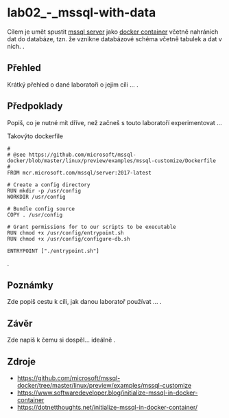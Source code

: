 # lab02_-_mssql-with-data
Cílem je umět spustit [mssql server](https://docs.microsoft.com/en-us/sql/linux/quickstart-install-connect-docker?view=sql-server-ver16&pivots=cs1-cmd) jako [docker container](https://docs.docker.com/get-started/overview/#containers) včetně nahráních dat do databáze, tzn. že vznikne databázové schéma včetně tabulek a dat v nich. 
.
## Přehled
Krátký přehled o dané laboratoři o jejím cíli ...
.
## Předpoklady
Popiš, co je nutné mít dříve, než začneš s touto laboratoří experimentovat ...

Takovýto dockerfile
```
#
# @see https://github.com/microsoft/mssql-docker/blob/master/linux/preview/examples/mssql-customize/Dockerfile
#
FROM mcr.microsoft.com/mssql/server:2017-latest

# Create a config directory
RUN mkdir -p /usr/config
WORKDIR /usr/config

# Bundle config source
COPY . /usr/config

# Grant permissions for to our scripts to be executable
RUN chmod +x /usr/config/entrypoint.sh
RUN chmod +x /usr/config/configure-db.sh

ENTRYPOINT ["./entrypoint.sh"]
```

.
## Poznámky
Zde popiš cestu k cíli, jak danou laboratoř používat ...
.
## Závěr
Zde napiš k čemu si dospěl... ideálně
.
## Zdroje
* https://github.com/microsoft/mssql-docker/tree/master/linux/preview/examples/mssql-customize
* https://www.softwaredeveloper.blog/initialize-mssql-in-docker-container
* https://dotnetthoughts.net/initialize-mssql-in-docker-container/
